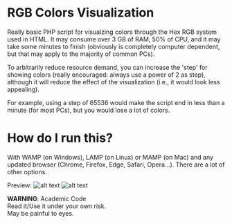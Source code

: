 # RGB Colors Visualization

Really basic PHP script for visualzing colors through the Hex RGB system used in HTML. It may consume over 3 GB of RAM, 50% of CPU, and it may take some minutes to finish (obviously is completely computer dependent, but that may apply to the majority of common PCs). 

To arbitrarily reduce resource demand, you can increase the 'step' for showing colors (really encouraged: always use a power of 2 as step), although it will reduce the effect of the visualization (i.e., it would look less appealing).

For example, using a step of 65536 would make the script end in less than a minute (for most PCs), but you would lose a lot of colors.

# How do I run this? 
With WAMP (on Windows), LAMP (on Linux) or MAMP (on Mac) and any updated browser (Chrome, Firefox, Edge, Safari, Opera...). There are a lot of other options.

Preview:
![alt text](https://cdn-std.dprcdn.net/files/acc_709240/fd0hGL)
![alt text](https://cdn-std.dprcdn.net/files/acc_709240/QnGahK)

**WARNING**: Academic Code  
Read it/Use it under your own risk.  
May be painful to eyes.  
